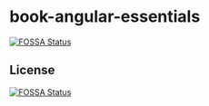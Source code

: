 # book-angular-essentials
[![FOSSA Status](https://app.fossa.com/api/projects/git%2Bgithub.com%2FGimunLee%2Fbook-angular-essentials-practice.svg?type=shield)](https://app.fossa.com/projects/git%2Bgithub.com%2FGimunLee%2Fbook-angular-essentials-practice?ref=badge_shield)





## License
[![FOSSA Status](https://app.fossa.com/api/projects/git%2Bgithub.com%2FGimunLee%2Fbook-angular-essentials-practice.svg?type=large)](https://app.fossa.com/projects/git%2Bgithub.com%2FGimunLee%2Fbook-angular-essentials-practice?ref=badge_large)